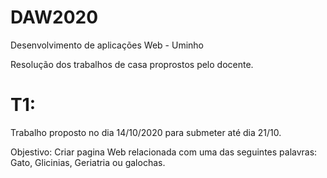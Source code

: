 # DAW2020

Desenvolvimento de aplicações Web - Uminho

Resolução dos trabalhos de casa proprostos pelo docente.

# T1:
Trabalho proposto no dia 14/10/2020 para submeter até dia 21/10.

Objestivo: Criar pagina Web relacionada com uma das seguintes palavras: Gato, Glicinias, Geriatria ou galochas.




